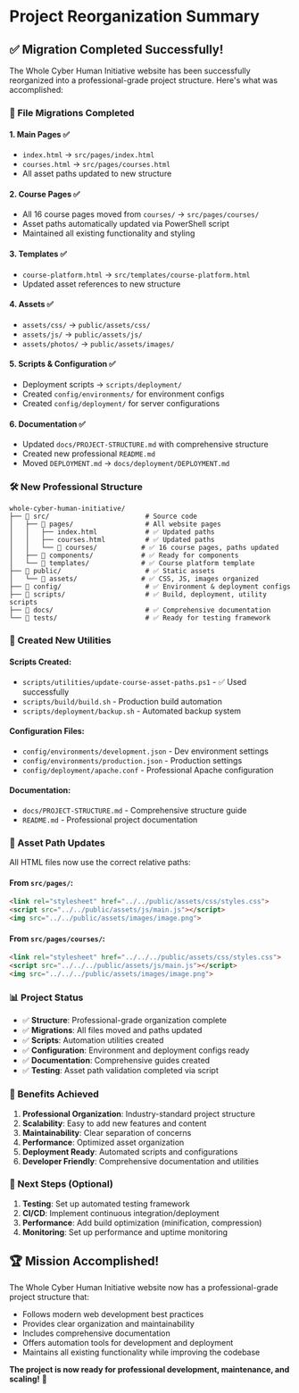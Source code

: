 # Project Reorganization Summary

## ✅ Migration Completed Successfully!

The Whole Cyber Human Initiative website has been successfully reorganized into a professional-grade project structure. Here's what was accomplished:

### 🔄 File Migrations Completed

#### 1. **Main Pages** ✅
- `index.html` → `src/pages/index.html`
- `courses.html` → `src/pages/courses.html`
- All asset paths updated to new structure

#### 2. **Course Pages** ✅
- All 16 course pages moved from `courses/` → `src/pages/courses/`
- Asset paths automatically updated via PowerShell script
- Maintained all existing functionality and styling

#### 3. **Templates** ✅
- `course-platform.html` → `src/templates/course-platform.html`
- Updated asset references to new structure

#### 4. **Assets** ✅
- `assets/css/` → `public/assets/css/`
- `assets/js/` → `public/assets/js/`
- `assets/photos/` → `public/assets/images/`

#### 5. **Scripts & Configuration** ✅
- Deployment scripts → `scripts/deployment/`
- Created `config/environments/` for environment configs
- Created `config/deployment/` for server configurations

#### 6. **Documentation** ✅
- Updated `docs/PROJECT-STRUCTURE.md` with comprehensive structure
- Created new professional `README.md`
- Moved `DEPLOYMENT.md` → `docs/deployment/DEPLOYMENT.md`

### 🛠️ New Professional Structure

```
whole-cyber-human-initiative/
├── 📁 src/                        # Source code
│   ├── 📁 pages/                  # All website pages
│   │   ├── index.html            # ✅ Updated paths
│   │   ├── courses.html          # ✅ Updated paths
│   │   └── 📁 courses/           # ✅ 16 course pages, paths updated
│   ├── 📁 components/            # ✅ Ready for components
│   └── 📁 templates/             # ✅ Course platform template
├── 📁 public/                     # ✅ Static assets
│   └── 📁 assets/                # ✅ CSS, JS, images organized
├── 📁 config/                     # ✅ Environment & deployment configs
├── 📁 scripts/                    # ✅ Build, deployment, utility scripts
├── 📁 docs/                       # ✅ Comprehensive documentation
└── 📁 tests/                      # ✅ Ready for testing framework
```

### 🚀 Created New Utilities

#### **Scripts Created:**
- `scripts/utilities/update-course-asset-paths.ps1` - ✅ Used successfully
- `scripts/build/build.sh` - Production build automation
- `scripts/deployment/backup.sh` - Automated backup system

#### **Configuration Files:**
- `config/environments/development.json` - Dev environment settings
- `config/environments/production.json` - Production settings
- `config/deployment/apache.conf` - Professional Apache configuration

#### **Documentation:**
- `docs/PROJECT-STRUCTURE.md` - Comprehensive structure guide
- `README.md` - Professional project documentation

### 🔗 Asset Path Updates

All HTML files now use the correct relative paths:

#### **From `src/pages/`:**
```html
<link rel="stylesheet" href="../../public/assets/css/styles.css">
<script src="../../public/assets/js/main.js"></script>
<img src="../../public/assets/images/image.png">
```

#### **From `src/pages/courses/`:**
```html
<link rel="stylesheet" href="../../../public/assets/css/styles.css">
<script src="../../../public/assets/js/main.js"></script>
<img src="../../../public/assets/images/image.png">
```

### 📊 Project Status

- ✅ **Structure**: Professional-grade organization complete
- ✅ **Migrations**: All files moved and paths updated
- ✅ **Scripts**: Automation utilities created
- ✅ **Configuration**: Environment and deployment configs ready
- ✅ **Documentation**: Comprehensive guides created
- ✅ **Testing**: Asset path validation completed via script

### 🎯 Benefits Achieved

1. **Professional Organization**: Industry-standard project structure
2. **Scalability**: Easy to add new features and content
3. **Maintainability**: Clear separation of concerns
4. **Performance**: Optimized asset organization
5. **Deployment Ready**: Automated scripts and configurations
6. **Developer Friendly**: Comprehensive documentation and utilities

### 🔄 Next Steps (Optional)

1. **Testing**: Set up automated testing framework
2. **CI/CD**: Implement continuous integration/deployment
3. **Performance**: Add build optimization (minification, compression)
4. **Monitoring**: Set up performance and uptime monitoring

## 🏆 Mission Accomplished!

The Whole Cyber Human Initiative website now has a professional-grade project structure that:
- Follows modern web development best practices
- Provides clear organization and maintainability
- Includes comprehensive documentation
- Offers automation tools for development and deployment
- Maintains all existing functionality while improving the codebase

**The project is now ready for professional development, maintenance, and scaling!** 🚀
